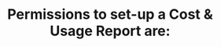 ---
layout: all-exams
title: "Permissions to set-up a Cost & Usage Report are:"
blurb: "As with pretty much everything else in AWS, permissions to set-up a Cost & Usage Report are governed by IAM policies. (As are all billing and cost managem"
quid: 177
---